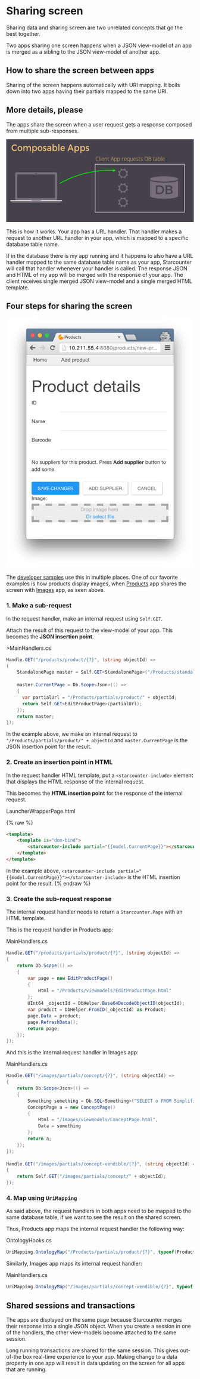 # Sharing screen

Sharing data and sharing screen are two unrelated concepts that go the best together.

Two apps sharing one screen happens when a JSON view-model of an app is merged as a sibling to the JSON view-model of another app.

## How to share the screen between apps

Sharing of the screen happens automatically with URI mapping. It boils down into two apps having their partials mapped to the same URI.

## More details, please

The apps share the screen when a user request gets a response composed from multiple sub-responses.

![Sharing screen gif](/assets/105_5.gif)

This is how it works. Your app has a URL handler. That handler makes a request to another URL handler in your app, which is mapped to a specific database table name.

If in the database there is my app running and it happens to also have a URL handler mapped to the same database table name as your app, Starcounter will call that handler whenever your handler is called. The response JSON and HTML of my app will be merged with the response of your app. The client receives single merged JSON view-model and a single merged HTML template.

## Four steps for sharing the screen

![Product details screenshot](/assets/Screenshot-2015-11-17-22.51.15.png)

The [developer samples](http://github.com/StarcounterApps) use this in multiple places. One of our favorite examples is how products display images, when [Products](https://github.com/StarcounterSamples/Products) app shares the screen with [Images](https://github.com/StarcounterSamples/Images) app, as seen above.

### 1. Make a sub-request

In the request handler, make an internal request using `Self.GET`.

Attach the result of this request to the view-model of your app. This becomes the **JSON insertion point**.

<div class="code-name">>MainHandlers.cs</div>

```cs
Handle.GET("/products/product/{?}", (string objectId) =>
{
    StandalonePage master = Self.GET<StandalonePage>("/Products/standalone");

    master.CurrentPage = Db.Scope<Json>(() =>
    {
      var partialUrl = "/Products/partials/product/" + objectId;
      return Self.GET<EditProductPage>(partialUrl);
    });
    return master;
});
```

In the example above, we make an internal request to `"/Products/partials/product/" + objectId` and `master.CurrentPage` is the JSON insertion point for the result.

### 2. Create an insertion point in HTML

In the request handler HTML template, put a `<starcounter-include>` element that displays the HTML response of the internal request.

This becomes the **HTML insertion point** for the response of the internal request.

<div class="code-name">LauncherWrapperPage.html</div>

{% raw %}
```html
<template>
    <template is="dom-bind">
        <starcounter-include partial="{{model.CurrentPage}}"></starcounter-include>
    </template>
</template>
```

In the example above, `<starcounter-include partial="{{model.CurrentPage}}"></starcounter-include>` is the HTML insertion point for the result.
{% endraw %}

### 3. Create the sub-request response

The internal request handler needs to return a `Starcounter.Page` with an HTML template.

This is the request handler in Products app:

<div class="code-name">MainHandlers.cs</div>

```cs
Handle.GET("/products/partials/product/{?}", (string objectId) =>
{
    return Db.Scope(() =>
    {
        var page = new EditProductPage()
        {
            Html = "/Products/viewmodels/EditProductPage.html"
        };
        UInt64 _objectId = DbHelper.Base64DecodeObjectID(objectId);
        var product = DbHelper.FromID(_objectId) as Product;
        page.Data = product;
        page.RefreshData();
        return page;
    });
});
```

And this is the internal request handler in Images app:

<div class="code-name">MainHandlers.cs</div>

```cs
Handle.GET("/images/partials/concept/{?}", (string objectId) =>
{
    return Db.Scope<Json>(() =>
    {
        Something something = Db.SQL<Something>("SELECT o FROM Simplified.Ring1.Something o WHERE ObjectID = ?", objectId).FirstOrDefault();
        ConceptPage a = new ConceptPage()
        {
            Html = "/Images/viewmodels/ConceptPage.html",
            Data = something
        };
        return a;
    });
});

Handle.GET("/images/partials/concept-vendible/{?}", (string objectId) =>
{
    return Self.GET("/images/partials/concept/" + objectId);
});
```

### 4. Map using `UriMapping`

As said above, the request handlers in both apps need to be mapped to the same database table, if we want to see the result on the shared screen.

Thus, Products app maps the internal request handler the following way:

<div class="code-name">OntologyHooks.cs</div>

```cs
UriMapping.OntologyMap("/Products/partials/product/{?}", typeof(Product).FullName, null, null);
```

Similarly, Images app maps its internal request handler:

<div class="code-name">MainHandlers.cs</div>

```cs
UriMapping.OntologyMap("/images/partials/concept-vendible/{?}", typeof(Product).FullName, null, null);
```

## Shared sessions and transactions

The apps are displayed on the same page because Starcounter merges their response into a single JSON object. When you create a session in one of the handlers, the other view-models become attached to the same session.

Long running transactions are shared for the same session. This gives out-of-the box real-time experience to your app. Making change to a data property in one app will result in data updating on the screen for all apps that are running.